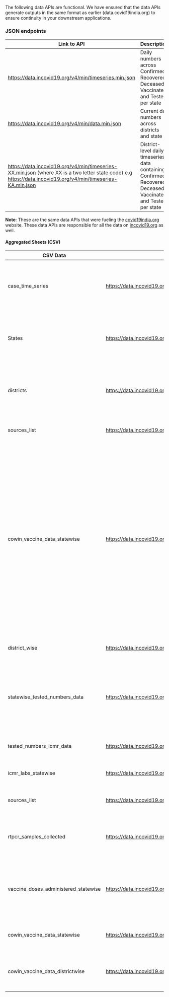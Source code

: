 The following data APIs are functional. We have ensured that the data APIs generate outputs in the same format as earlier (data.covid19india.org) to ensure continuity in your downstream applications.

### JSON endpoints 

|  Link to API                                              | Description            |
| -------------------------------------------------------- | ---------------------- |
| <https://data.incovid19.org/v4/min/timeseries.min.json>  | Daily numbers across Confirmed, Recovered, Deceased, Vaccinated and Tested per state  |
| <https://data.incovid19.org/v4/min/data.min.json>  | Current day numbers across districts and state   |
| <https://data.incovid19.org/v4/min/timeseries-XX.min.json>  (where XX is a two letter state code) e.g <https://data.incovid19.org/v4/min/timeseries-KA.min.json>  | District-level daily timeseries data containing Confirmed, Recovered, Deceased, Vaccinated and Tested per state   |  

**Note**: These are the same data APIs that were fueling the [covid19india.org](https://www.covid19india.org) website. These data APIs are responsible for all the data on [incovid19.org](https://www.incovid19.org/) as well.

#### Aggregated Sheets (CSV)

| CSV Data                    | CSV Data Link                                                                 | Contents                                                                                     |
| ----------------------------- | --------------------------------------------------------------------------- | ----------------------------------------------------------------------------------------------- |
| case_time_series              | <https://data.incovid19.org/csv/latest/case_time_series.csv>              | India level timeseries for Confirmed, Recovered and Deceased cases
| States                        | <https://data.incovid19.org/csv/latest/states.csv>                        | Statewise timeseries of Confirmed, Recovered and Deceased numbers.
| districts                        | <https://data.incovid19.org/csv/latest/districts.csv>                  | Districtwise timeseries of Confirmed, Recovered and Deceased numbers.                           |
| sources_list              | <https://data.incovid19.org/csv/latest/sources_list.csv>              | List of Sources for incovid19 portal  
| cowin_vaccine_data_statewise                    | <https://data.incovid19.org/csv/latest/cowin_vaccine_data_statewise.csv>                    | Key data points from CoWin database at a state level* **Note**: These numbers might not match the state-wise numbers displayed on the portal since we call the API each time while compiling this data and these numbers change each time the cowin API is invoked. However, the differences will be minimal.                                             |                                        
| district_wise                 | <https://data.incovid19.org/csv/latest/district_wise.csv>                 | Districtwise Cumulative numbers till date. |
| statewise_tested_numbers_data | <https://data.incovid19.org/csv/latest/statewise_tested_numbers_data.csv> | Number of tests conducted in each state, ventilators ,hospital bed occupany reported in state bulletins |
| tested_numbers_icmr_data      | <https://data.incovid19.org/csv/latest/tested_numbers_icmr_data.csv>      | Number of tests reported by ICMR                                                                |
| icmr_labs_statewise           | <https://data.incovid19.org/csv/latest/icmr_labs_statewise.csv>      | Number of Labs in each state as per ICMR                                                                |
| sources_list                  | <https://data.incovid19.org/csv/latest/sources_list.csv>                  | List of sources that we are using.                                                              |
| rtpcr_samples_collected       | <https://data.incovid19.org/csv/latest/icmr_rtpcr_tests_daily.csv>          | Number of RTPCR samples collected statewise in ICMR Application                             |
| vaccine_doses_administered_statewise      | <https://data.incovid19.org/csv/latest/vaccine_doses_statewise_v2.csv>  | Number of vaccine doses administered statewise - Collected from MOHFW daily bulletin                              |
| cowin_vaccine_data_statewise      | <https://data.incovid19.org/csv/latest/cowin_vaccine_data_statewise.csv>  | Key data points from CoWin database at a state level                              |
| cowin_vaccine_data_districtwise      | <https://data.incovid19.org/csv/latest/cowin_vaccine_data_districtwise.csv>  | Key data points from CoWin database at a district level                           |
